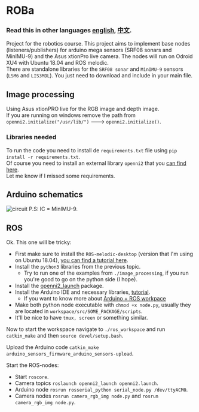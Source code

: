 # ROBa
### **Read this in other languages [english](README.md), [中文](README_ch.md).**
Project for the robotics course. This project aims to implement base nodes (listeners/publishers) for arduino mega sensors (SRF08 sonars and MinIMU-9) and the Asus xtionPro live camera. The nodes will run on Odroid XU4 with Ubuntu 18.04 and ROS melodic.  
There are standalone libraries for the `SRF08 sonar` and `MinIMU-9` sensors (`LSM6` and `LIS3MDL`). You just need to download and include in your main file.

## Image processing

Using Asus xtionPRO live for the RGB image and depth image.  
If you are running on windows remove the path from `openni2.initialize("/usr/lib/")` ---> `openni2.initialize()`.

### Libraries needed

To run the code you need to install de `requirements.txt` file using `pip install -r requirements.txt`.  
Of course you need to install an external library `openni2` that you [can find here](https://structure.io/openni).  
Let me know if I missed some requirements.

## Arduino schematics

![circuit](./circuit.svg)
P.S: IC = MinIMU-9.

## ROS

Ok. This one will be tricky:

- First make sure to install the `ROS-melodic-desktop` (version that I'm using on Ubuntu 18.04), [you can find a tutorial here](http://wiki.ros.org/melodic/Installation/Ubuntu).
- Install the `python3` libraries from the previous topic.
  - Try to run one of the examples from `./image_processing`, if you run you're good to go on the python side (I hope).
- Install the [openni2_launch](http://wiki.ros.org/openni2_launch) package.
- Install the Arduino IDE and necessary libraries, [tutorial](http://wiki.ros.org/rosserial_arduino/Tutorials/Arduino%20IDE%20Setup).
  - If you want to know more about [Arduino + ROS workpace](http://wiki.ros.org/rosserial_arduino/Tutorials/CMake)
- Make both python node executable with `chmod +x node.py`, usually they are located in `workspace/src/SOME_PACKAGE/scripts`.
- It'll be nice to have `tmux, screen` or something similar.

Now to start the workspace navigate to `./ros_workspace` and run `catkin_make` and then `source devel/setup.bash`.  

Upload the Arduino code `catkin_make arduino_sensors_firmware_arduino_sensors-upload`.  

Start the ROS-nodes:

- Start `roscore`.
- Camera topics `roslaunch openni2_launch openni2.launch`.
- Arduino node `rosrun rosserial_python serial_node.py /dev/ttyACM0`.
- Camera nodes `rosrun camera_rgb_img node.py` and `rosrun camera_rgb_img node.py`.
